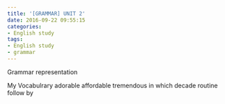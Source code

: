 ```yaml
---
title: '[GRAMMAR] UNIT 2'
date: 2016-09-22 09:55:15
categories: 
- English study
tags:
- English study
- grammar
---
```


Grammar representation

My Vocabulrary
adorable
affordable
tremendous
in which
decade
routine
follow by

